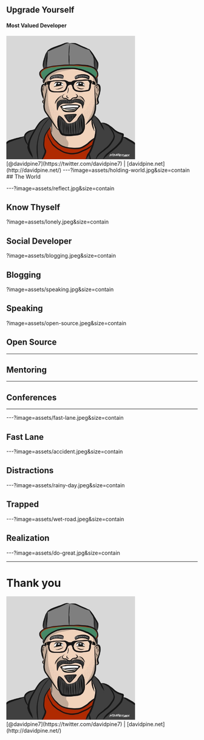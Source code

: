 ## Upgrade Yourself
#### Most Valued Developer
<img src="assets/me.jpg" height="325" />
<br />
[@davidpine7](https://twitter.com/davidpine7) | [davidpine.net](http://davidpine.net/)
---?image=assets/holding-world.jpg&size=contain
## <span class="orange black-shadow">The World</span>

---?image=assets/reflect.jpg&size=contain
## <span class="orange black-shadow">Know Thyself</span>
?image=assets/lonely.jpeg&size=contain
## <span class="orange black-shadow">Social Developer</span>
?image=assets/blogging.jpeg&size=contain
## <span class="orange black-shadow">Blogging</span>
?image=assets/speaking.jpg&size=contain
## <span class="orange black-shadow">Speaking</span>
?image=assets/open-source.jpeg&size=contain
## <span class="orange black-shadow">Open Source</span>
---
## <span class="orange black-shadow">Mentoring</span>
---
## <span class="orange black-shadow">Conferences</span>
---

---?image=assets/fast-lane.jpeg&size=contain
## <span class="black-shadow">Fast Lane</span>

---?image=assets/accident.jpeg&size=contain
## <span class="orange black-shadow">Distractions</span>

---?image=assets/rainy-day.jpeg&size=contain
## <span class="orange black-shadow">Trapped</span>

---?image=assets/wet-road.jpeg&size=contain
## <span class="orange black-shadow">Realization</span>

---?image=assets/do-great.jpg&size=contain

---
# Thank you
<img src="assets/me.jpg" height="325" />
<br/>
[@davidpine7](https://twitter.com/davidpine7) | [davidpine.net](http://davidpine.net/)
